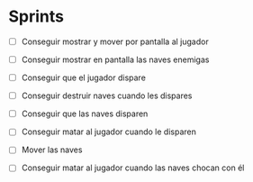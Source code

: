 # Sprints

- [ ] Conseguir mostrar y mover por pantalla al jugador

- [ ] Conseguir mostrar en pantalla las naves enemigas

- [ ] Conseguir que el jugador dispare

- [ ] Conseguir destruir naves cuando les dispares

- [ ] Conseguir que las naves disparen

- [ ] Conseguir matar al jugador cuando le disparen

- [ ] Mover las naves

- [ ] Conseguir matar al jugador cuando las naves chocan con él

